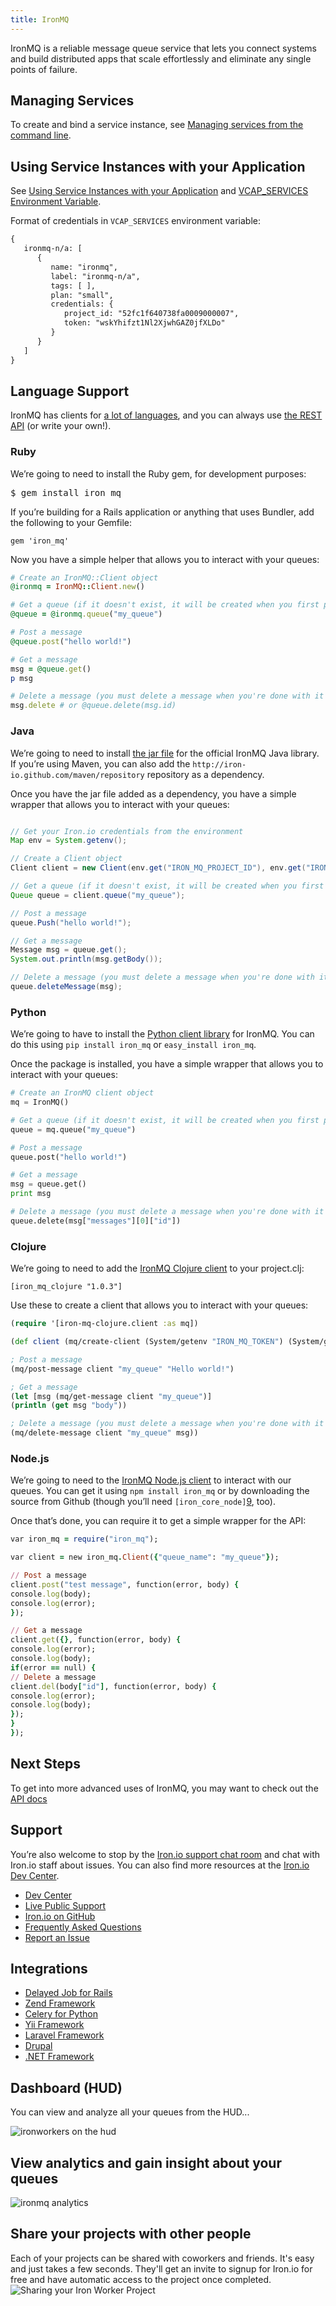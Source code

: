 ```yaml
---
title: IronMQ
---
```


IronMQ is a reliable message queue service that lets you connect systems and build distributed apps that scale effortlessly and eliminate any single points of failure.

## <a id='managing'></a>Managing Services ##

To create and bind a service instance, see [Managing services from the command line](/devguide/services/managing-services.html).

## <a id='using'></a>Using Service Instances with your Application ##

See [Using Service Instances with your Application](/devguide/services/adding-a-service.html#using) and [VCAP_SERVICES Environment Variable](/devguide/deploy-apps/environment-variable.html).

Format of credentials in `VCAP_SERVICES` environment variable:

~~~xml
{
   ironmq-n/a: [
      {
         name: "ironmq",
         label: "ironmq-n/a",
         tags: [ ],
         plan: "small",
         credentials: {
            project_id: "52fc1f640738fa0009000007",
            token: "wskYhifzt1Nl2XjwhGAZ0jfXLDo"
         }
      }
   ]
}
~~~

## <a id='language-support'></a>Language Support ##

IronMQ has clients for [a lot of languages][3], and you can always use [the REST API][4] (or write your own!).

### Ruby

We’re going to need to install the Ruby gem, for development purposes:

<pre class="terminal">
$ gem install iron_mq
</pre>

If you’re building for a Rails application or anything that uses Bundler, add the following to your Gemfile:

~~~
gem 'iron_mq'
~~~

Now you have a simple helper that allows you to interact with your queues:

~~~ruby
# Create an IronMQ::Client object
@ironmq = IronMQ::Client.new()

# Get a queue (if it doesn't exist, it will be created when you first post a message)
@queue = @ironmq.queue("my_queue")

# Post a message
@queue.post("hello world!")

# Get a message
msg = @queue.get()
p msg

# Delete a message (you must delete a message when you're done with it or it will go back on the queue after a timeout)
msg.delete # or @queue.delete(msg.id)
~~~

### Java

We’re going to need to install [the jar file][5] for the official IronMQ Java library. If you’re using Maven, you can also add the `http://iron-io.github.com/maven/repository` repository as a dependency.

Once you have the jar file added as a dependency, you have a simple wrapper that allows you to interact with your queues:

~~~java

// Get your Iron.io credentials from the environment
Map env = System.getenv();

// Create a Client object
Client client = new Client(env.get("IRON_MQ_PROJECT_ID"), env.get("IRON_MQ_TOKEN"), Cloud.IronAWSUSEast);

// Get a queue (if it doesn't exist, it will be created when you first post a message)
Queue queue = client.queue("my_queue");

// Post a message
queue.Push("hello world!");

// Get a message
Message msg = queue.get();
System.out.println(msg.getBody());

// Delete a message (you must delete a message when you're done with it or it will go back on the queue after a timeout)
queue.deleteMessage(msg);
~~~

### Python

We’re going to have to install the [Python client library][6] for IronMQ. You can do this using `pip install iron_mq` or `easy_install iron_mq`.

Once the package is installed, you have a simple wrapper that allows you to interact with your queues:

~~~python
# Create an IronMQ client object
mq = IronMQ()

# Get a queue (if it doesn't exist, it will be created when you first post a message)
queue = mq.queue("my_queue")

# Post a message
queue.post("hello world!")

# Get a message
msg = queue.get()
print msg

# Delete a message (you must delete a message when you're done with it or it will go back on the queue after a timeout)
queue.delete(msg["messages"][0]["id"])
~~~

### Clojure

We’re going to need to add the [IronMQ Clojure client][7] to your project.clj:


`[iron_mq_clojure "1.0.3"]`

Use these to create a client that allows you to interact with your queues:

~~~clojure
(require '[iron-mq-clojure.client :as mq])

(def client (mq/create-client (System/getenv "IRON_MQ_TOKEN") (System/getenv "IRON_MQ_PROJECT_ID")))

; Post a message
(mq/post-message client "my_queue" "Hello world!")

; Get a message
(let [msg (mq/get-message client "my_queue")]
(println (get msg "body"))

; Delete a message (you must delete a message when you're done with it or it will go back on the queue after a timeout)
(mq/delete-message client "my_queue" msg))
~~~

### Node.js

We’re going to need to the [IronMQ Node.js client][8] to interact with our queues. You can get it using `npm install iron_mq` or by downloading the source from Github (though you’ll need `[iron_core_node]`[9], too).

Once that’s done, you can require it to get a simple wrapper for the API:

~~~ruby
var iron_mq = require("iron_mq");

var client = new iron_mq.Client({"queue_name": "my_queue"});

// Post a message
client.post("test message", function(error, body) {
console.log(body);
console.log(error);
});

// Get a message
client.get({}, function(error, body) {
console.log(error);
console.log(body);
if(error == null) {
// Delete a message
client.del(body["id"], function(error, body) {
console.log(error);
console.log(body);
});
}
});
~~~

## Next Steps

To get into more advanced uses of IronMQ, you may want to check out the [API docs][4]

## <a id='support'></a>Support ##

You’re also welcome to stop by the [Iron.io support chat room][12] and chat with Iron.io staff about issues. You can also find more resources at the [Iron.io Dev Center][13].

  - [Dev Center](http:www.dev.iron.io)
  - [Live Public Support](http://get.iron.io/chat)
  - [Iron.io on GitHub](https://github.com/iron-io)
  - [Frequently Asked Questions](http://dev.iron.io/faq)
  - [Report an Issue](https://github.com/iron-io/issues/issues)


## <a id='sample-app'></a>Integrations ##

<ul>
  <li><a href="/mq/integrations/delayed_job" >Delayed Job for Rails</a></li>
  <li><a href="http://www.sumoheavy.com/message-queues-in-magento/" target="_blank" >Zend Framework</a></li>
  <li><a href="/mq/integrations/celery/" >Celery for Python</a></li>
  <li><a href="http://www.yiiframework.com/extension/yiiron/" target="_blank" >Yii Framework</a></li>
  <li><a href="http://bundles.laravel.com/bundle/ironmq" target="_blank" >Laravel Framework</a></li>
  <li><a href="http://drupal.org/project/ironio" target="_blank" >Drupal</a>
    <li><a href="http://tech.pro/tutorial/1196/blacksmith-ironmq-client-library-fun-with-queues" target="_blank" >.NET Framework</a></li>
  </ul>

## <a id='dashboard'></a>Dashboard (HUD) ##

  You can view and analyze all your queues from the HUD...

  ![ironworkers on the hud][1]

## <a id='analytics'></a>View analytics and gain insight about your queues

  ![ironmq analytics][2]

## <a id='share'></a>Share your projects with other people

  Each of your projects can be shared with coworkers and friends. It's easy and just takes a few seconds. They'll get an invite to signup for Iron.io for free and have automatic access to the project once completed.
  ![Sharing your Iron Worker Project][3]


  [1]: http://www.iron.io/assets/screenshots/home-scrnshot-mq-1.png
  [2]: http://www.iron.io/assets/screenshots/home-scrnshot-mq-2.png
  [3]: https://d2oawfjgoy88bd.cloudfront.net/523a211b2cdcf276fb5dae02/523a211c2cdcf276fb5dae04/528be904888b9d471f460281.png?Expires=1384987278&Signature=Bt8WG1evom8MFsh1rLSWqF2KFBK1c6l4tGWjuaTRMbw~jvDYBQY6QvdyCKB29Q2TkjvIb0n5rX9XvWWTEti5MFCJYKHwpKdjcdePk9vv0OhBU0vRCdfwotpPNemnkfQ5DvBBJXb7FxH3cWbN~3TiZnlmB0gMXlbnDtciLoakbgjkALTZsy1nBrAapUQ6VQWqjA9B6~Kb6gBTBP~2Ep8BN63970GtgR5ecBtx1OnsCFFrnFAodzfbUzcPj8AMONSsNjIowLbYPNP8OEePl89Z2U~lXQa7lcvWMAnlV8rzz6Ftvno5C8Ly~YS2C52N~3Zj9Lm-vD9QY4gX7M9-lzjoKg__&Key-Pair-Id=APKAJHEJJBIZWFB73RSA
  [3]: http://dev.iron.io/mq/libraries/
  [4]: http://dev.iron.io/mq/reference/api/
  [5]: https://github.com/iron-io/iron_mq_java/downloads
  [6]: https://github.com/iron-io/iron_mq_python
  [7]: https://github.com/iron-io/iron_mq_clojure
  [8]: https://github.com/iron-io/iron_mq_node
  [9]: https://github.com/iron-io/iron_core_node
  [12]: http://get.iron.io/chat
  [13]: http://dev.iron.io
